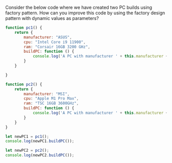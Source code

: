 Consider the below code where we have created two PC builds using factory pattern. How can you improve this code by using
the factory design pattern with dynamic values as parameters?

```javascript
function pc1() {
    return {
        manufacturer: "ASUS",
        cpu: "Intel Core i9 11900",
        ram: "Corsair 16GB 3200 GHz",
        buildPC: function () {
            console.log('A PC with manufacturer ' + this.manufacturer + ' CPU ' + this.cpu + ' RAM ' + this.ram + ' is built!');
        }
    }

}

function pc2() {
    return {
        manufacturer: "MSI",
        cpu: "Apple M1 Pro Max",
        ram: "TSC 16GB 3600GHz",
        buildPC: function () {
            console.log('A PC with manufacturer ' + this.manufacturer + ' CPU ' + this.cpu + ' RAM ' + this.ram + ' is built!');
        }
    }
}

let newPC1 = pc1();
console.log(newPC1.buildPC());

let newPC2 = pc2();
console.log(newPC2.buildPC());


```